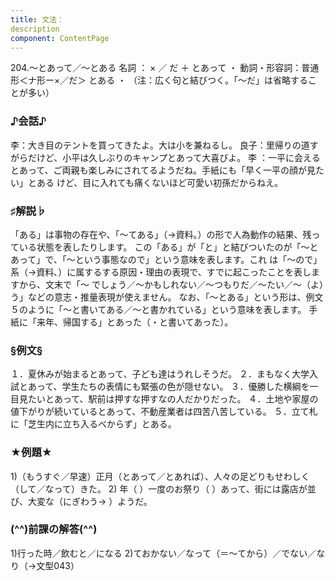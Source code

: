 ```yaml
---
title: 文法：
description
component: ContentPage
---
```



204.～とあって／～とある
名詞 ： × ／ だ ＋ とあって ・
動詞・形容詞：普通形＜ナ形ー×／だ＞ とある ・
（注：広く句と結びつく。「～だ」は省略することが多い）
### ♪会話♪
李：大き目のテントを買ってきたよ。大は小を兼ねるし。
良子：里帰りの道すがらだけど、小平は久しぶりのキャンプとあって大喜びよ。
李 ：一平に会えるとあって、ご両親も楽しみにされてるようだね。手紙にも「早く一平の顔が見たい」とある けど、目に入れても痛くないほど可愛い初孫だからねえ。
### ♯解説♭
「ある」は事物の存在や、「～てある」（→資料｡）の形で人為動作の結果、残っている状態を表したりします。 この「ある」が「と」と結びついたのが「～とあって」で、「～という事態なので」という意味を表します。これ は「～ので」系（→資料､）に属するする原因・理由の表現で、すでに起こったことを表しますから、文末で「～ でしょう／～かもしれない／～つもりだ／～たい／～（よ）う」などの意志・推量表現が使えません。
なお、「～とある」という形は、例文５のように「～と書いてある／～と書かれている」という意味を表します。 手紙に「来年、帰国する」とあった（・と書いてあった）。
### §例文§
１．夏休みが始まるとあって、子ども達はうれしそうだ。
２．まもなく大学入試とあって、学生たちの表情にも緊張の色が隠せない。
３．優勝した横綱を一目見たいとあって、駅前は押すな押すなの人だかりだった。
４．土地や家屋の値下がりが続いているとあって、不動産業者は四苦八苦している。
５．立て札に「芝生内に立ち入るべからず」とある。
### ★例題★
1)（もうすぐ／早速）正月（とあって／とあれば）、人々の足どりもせわしく（して／なって）きた。
2) 年（ ）一度のお祭り（ ）あって、街には露店が並び、大変な（にぎわう→ ）ようだ。
### (^^)前課の解答(^^)
1)行った時／飲むと／になる
2)ておかない／なって（＝～てから）／でない／なり（→文型043）
